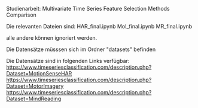 Studienarbeit: Multivariate Time Series Feature Selection Methods Comparison

Die relevanten Dateien sind:
HAR_final.ipynb
MoI_final.ipynb
MR_final.ipynb

alle andere können ignoriert werden.

Die Datensätze müsssen sich im Ordner "datasets" befinden

Die Datensätze sind in folgenden Links verfügbar:
https://www.timeseriesclassification.com/description.php?Dataset=MotionSenseHAR
https://www.timeseriesclassification.com/description.php?Dataset=MotorImagery
https://www.timeseriesclassification.com/description.php?Dataset=MindReading
